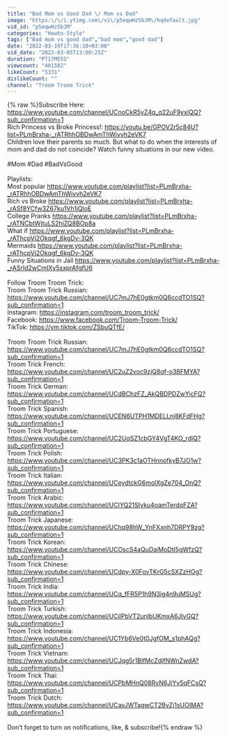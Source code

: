 ```yaml
---
title: "Bad Mom vs Good Dad \/ Mom vs Dad"
image: "https:\/\/i.ytimg.com\/vi\/p5eqwHz5bJM\/hqdefault.jpg"
vid_id: "p5eqwHz5bJM"
categories: "Howto-Style"
tags: ["Bad mom vs good dad","bad mom","good dad"]
date: "2022-03-19T17:36:18+03:00"
vid_date: "2022-03-05T13:00:25Z"
duration: "PT17M55S"
viewcount: "401582"
likeCount: "5331"
dislikeCount: ""
channel: "Troom Troom Trick"
---
```

{% raw %}Subscribe Here:<br /><a rel="nofollow" target="blank" href="https://www.youtube.com/channel/UCnoCkR5yZ4q_q22uF9yxiQQ?sub_confirmation=1">https://www.youtube.com/channel/UCnoCkR5yZ4q_q22uF9yxiQQ?sub_confirmation=1</a><br />Rich Princess vs Broke Princess!: <a rel="nofollow" target="blank" href="https://youtu.be/GPOV2r5c84U?list=PLmBrxha-_rATRhhOBDwAmThWivvh2eVK7">https://youtu.be/GPOV2r5c84U?list=PLmBrxha-_rATRhhOBDwAmThWivvh2eVK7</a><br />Children love their parents so much. But what to do when the interests of mom and dad do not coincide? Watch funny situations in our new video.<br /><br />#Mom #Dad #BadVsGood<br /><br />Playlists:<br />Most popular <a rel="nofollow" target="blank" href="https://www.youtube.com/playlist?list=PLmBrxha-_rATRhhOBDwAmThWivvh2eVK7">https://www.youtube.com/playlist?list=PLmBrxha-_rATRhhOBDwAmThWivvh2eVK7</a> <br />Rich vs Broke <a rel="nofollow" target="blank" href="https://www.youtube.com/playlist?list=PLmBrxha-_rASf8YCfw3Z67ku1Vh1iQloE">https://www.youtube.com/playlist?list=PLmBrxha-_rASf8YCfw3Z67ku1Vh1iQloE</a> <br />College Pranks <a rel="nofollow" target="blank" href="https://www.youtube.com/playlist?list=PLmBrxha-_rATNCbtWjtuLS2hiZQ8BOp8a">https://www.youtube.com/playlist?list=PLmBrxha-_rATNCbtWjtuLS2hiZQ8BOp8a</a> <br />What if <a rel="nofollow" target="blank" href="https://www.youtube.com/playlist?list=PLmBrxha-_rAThcpVi2Okqgf_6kgDv-3QK">https://www.youtube.com/playlist?list=PLmBrxha-_rAThcpVi2Okqgf_6kgDv-3QK</a> <br />Mermaids <a rel="nofollow" target="blank" href="https://www.youtube.com/playlist?list=PLmBrxha-_rAThcpVi2Okqgf_6kgDv-3QK">https://www.youtube.com/playlist?list=PLmBrxha-_rAThcpVi2Okqgf_6kgDv-3QK</a> <br />Funny Situations in Jail <a rel="nofollow" target="blank" href="https://www.youtube.com/playlist?list=PLmBrxha-_rASrId2wCmIXy5sxprAfgfU6">https://www.youtube.com/playlist?list=PLmBrxha-_rASrId2wCmIXy5sxprAfgfU6</a> <br /><br />Follow Troom Troom Trick:<br />Troom Troom Trick Russian: <a rel="nofollow" target="blank" href="https://www.youtube.com/channel/UC7mJ7hE0gtkm0Q6ccdTO1SQ?sub_confirmation=1">https://www.youtube.com/channel/UC7mJ7hE0gtkm0Q6ccdTO1SQ?sub_confirmation=1</a><br />Instagram: <a rel="nofollow" target="blank" href="https://instagram.com/troom_troom_trick/">https://instagram.com/troom_troom_trick/</a><br />Facebook: <a rel="nofollow" target="blank" href="https://www.facebook.com/Troom-Troom-Trick/">https://www.facebook.com/Troom-Troom-Trick/</a><br />TikTok: <a rel="nofollow" target="blank" href="https://vm.tiktok.com/ZSbuQTfE/">https://vm.tiktok.com/ZSbuQTfE/</a><br /><br />Troom Troom Trick Russian: <br /><a rel="nofollow" target="blank" href="https://www.youtube.com/channel/UC7mJ7hE0gtkm0Q6ccdTO1SQ?sub_confirmation=1">https://www.youtube.com/channel/UC7mJ7hE0gtkm0Q6ccdTO1SQ?sub_confirmation=1</a><br />Troom Trick French: <br /><a rel="nofollow" target="blank" href="https://www.youtube.com/channel/UC2uZ2voc9zjQ8qf-o38FMYA?sub_confirmation=1">https://www.youtube.com/channel/UC2uZ2voc9zjQ8qf-o38FMYA?sub_confirmation=1</a><br />Troom Trick German: <br /><a rel="nofollow" target="blank" href="https://www.youtube.com/channel/UCdBChzFZ_AkQBDPDZwYicFQ?sub_confirmation=1">https://www.youtube.com/channel/UCdBChzFZ_AkQBDPDZwYicFQ?sub_confirmation=1</a><br />Troom Trick Spanish: <br /><a rel="nofollow" target="blank" href="https://www.youtube.com/channel/UCEN6UTPH1MDELLnj8KFdFHg?sub_confirmation=1">https://www.youtube.com/channel/UCEN6UTPH1MDELLnj8KFdFHg?sub_confirmation=1</a><br />Troom Trick Portuguese: <br /><a rel="nofollow" target="blank" href="https://www.youtube.com/channel/UC2UqSZ1cbGY4VgT4KO_rdiQ?sub_confirmation=1">https://www.youtube.com/channel/UC2UqSZ1cbGY4VgT4KO_rdiQ?sub_confirmation=1</a><br />Troom Trick Polish: <br /><a rel="nofollow" target="blank" href="https://www.youtube.com/channel/UC3PK3c1aOTHnnofkyB7JO1w?sub_confirmation=1">https://www.youtube.com/channel/UC3PK3c1aOTHnnofkyB7JO1w?sub_confirmation=1</a><br />Troom Trick Italian: <br /><a rel="nofollow" target="blank" href="https://www.youtube.com/channel/UCeydtckG6molXgZe704_OnQ?sub_confirmation=1">https://www.youtube.com/channel/UCeydtckG6molXgZe704_OnQ?sub_confirmation=1</a><br />Troom Trick Arabic: <br /><a rel="nofollow" target="blank" href="https://www.youtube.com/channel/UCIYQ21SIyku4oamTerdqFZA?sub_confirmation=1">https://www.youtube.com/channel/UCIYQ21SIyku4oamTerdqFZA?sub_confirmation=1</a><br />Troom Trick Japanese: <br /><a rel="nofollow" target="blank" href="https://www.youtube.com/channel/UChq98hW_YnFXxnh7DRPY9zg?sub_confirmation=1">https://www.youtube.com/channel/UChq98hW_YnFXxnh7DRPY9zg?sub_confirmation=1</a><br />Troom Trick Korean: <br /><a rel="nofollow" target="blank" href="https://www.youtube.com/channel/UCOscS4aQuDaiMoDtI5gWfzQ?sub_confirmation=1">https://www.youtube.com/channel/UCOscS4aQuDaiMoDtI5gWfzQ?sub_confirmation=1</a><br />Troom Trick Chinese:<br /><a rel="nofollow" target="blank" href="https://www.youtube.com/channel/UCdpy-X0FovTKrG5cSXZzHOg?sub_confirmation=1">https://www.youtube.com/channel/UCdpy-X0FovTKrG5cSXZzHOg?sub_confirmation=1</a><br />Troom Trick India: <br /><a rel="nofollow" target="blank" href="https://www.youtube.com/channel/UCq_fFR5P1h9N3ig4n9uMSUg?sub_confirmation=1">https://www.youtube.com/channel/UCq_fFR5P1h9N3ig4n9uMSUg?sub_confirmation=1</a><br />Troom Trick Turkish: <br /><a rel="nofollow" target="blank" href="https://www.youtube.com/channel/UCilPbVT2unlbUKmxA6JlvGQ?sub_confirmation=1">https://www.youtube.com/channel/UCilPbVT2unlbUKmxA6JlvGQ?sub_confirmation=1</a><br />Troom Trick Indonesia: <br /><a rel="nofollow" target="blank" href="https://www.youtube.com/channel/UC1Yb6Ve0t0JgfOM_s1phAQg?sub_confirmation=1">https://www.youtube.com/channel/UC1Yb6Ve0t0JgfOM_s1phAQg?sub_confirmation=1</a><br />Troom Trick Vietnam: <br /><a rel="nofollow" target="blank" href="https://www.youtube.com/channel/UCJqg5r1BlfMcZdjfNWnZwdA?sub_confirmation=1">https://www.youtube.com/channel/UCJqg5r1BlfMcZdjfNWnZwdA?sub_confirmation=1</a><br />Troom Trick Thai: <br /><a rel="nofollow" target="blank" href="https://www.youtube.com/channel/UCPbMHnQ08RvN6JjYv5qFCsQ?sub_confirmation=1">https://www.youtube.com/channel/UCPbMHnQ08RvN6JjYv5qFCsQ?sub_confirmation=1</a><br />Troom Trick Dutch: <br /><a rel="nofollow" target="blank" href="https://www.youtube.com/channel/UCavJWTagwCT2BvZj1sUOIMA?sub_confirmation=1">https://www.youtube.com/channel/UCavJWTagwCT2BvZj1sUOIMA?sub_confirmation=1</a><br /><br />Don’t forget to turn on notifications, like, &amp; subscribe!{% endraw %}
